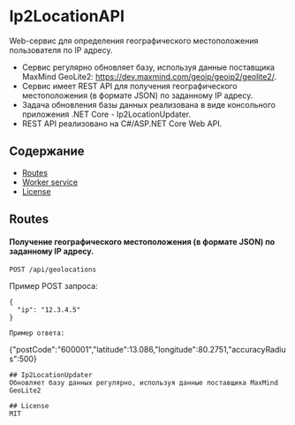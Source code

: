 # Ip2LocationAPI
Web-сервис для определения географического местоположения пользователя по IP адресу.
*	Сервис регулярно обновляет базу, используя данные поставщика MaxMind GeoLite2: https://dev.maxmind.com/geoip/geoip2/geolite2/.
*	Сервис имеет REST API для получения географического местоположения (в формате JSON) по заданному IP адресу.
* Задача обновления базы данных реализована в виде консольного приложения .NET Core - Ip2LocationUpdater.
*	REST API реализовано на C#/ASP.NET Core Web API.


## Содержание

<!-- toc --> 
- [Routes](#routes)
- [Worker service](#worker-service)
- [License](#license)
<!-- tocstop -->
 
## Routes

#### Получение географического местоположения (в формате JSON) по заданному IP адресу.
```
POST /api/geolocations
```
Пример POST запроса:
```
{
  "ip": "12.3.4.5"
}
```
```
Пример ответа:
```
{"postCode":"600001","latitude":13.086,"longitude":80.2751,"accuracyRadius":500}
```
## Ip2LocationUpdater
Обновляет базу данных регулярно, используя данные поставщика MaxMind GeoLite2 

## License
MIT

